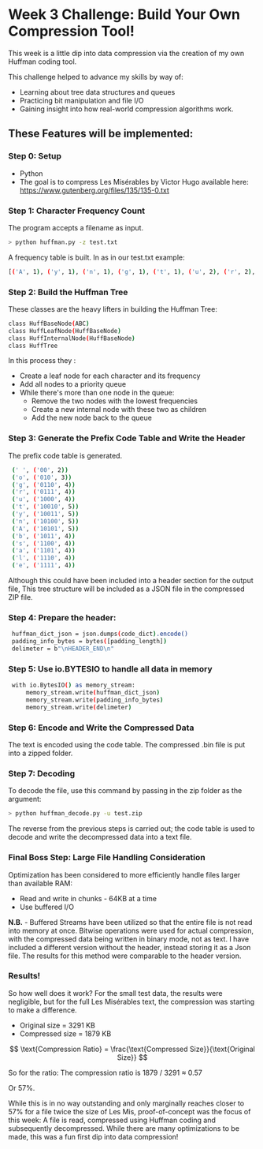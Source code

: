 

# Week 3 Challenge: Build Your Own Compression Tool!

This week is a little dip into data compression via the creation of my own Huffman coding tool. 

This challenge helped to advance my skills by way of:
- Learning about tree data structures and queues
- Practicing bit manipulation and file I/O
- Gaining insight into how real-world compression algorithms work.


## These Features will be implemented:

### Step 0: Setup 
 - Python
 - The goal is to compress Les Misérables by Victor Hugo available here: https://www.gutenberg.org/files/135/135-0.txt 


### Step 1: Character Frequency Count
The program accepts a filename as input.
   ```bash 
   > python huffman.py -z test.txt 
   ```

A frequency table is built. In as in our test.txt example:
   ```bash 
   [('A', 1), ('y', 1), ('n', 1), ('g', 1), ('t', 1), ('u', 2), ('r', 2), ('b', 2), ('a', 2), ('s', 2), ('l', 3), ('o', 3), ('e', 3), (' ', 6)]
   ```

### Step 2: Build the Huffman Tree
These classes are the heavy lifters in building the Huffman Tree:
   ```bash 
   class HuffBaseNode(ABC)
   class HuffLeafNode(HuffBaseNode)
   class HuffInternalNode(HuffBaseNode)
   class HuffTree
   ```
In this process they :
- Create a leaf node for each character and its frequency
- Add all nodes to a priority queue
- While there's more than one node in the queue:
  - Remove the two nodes with the lowest frequencies
  - Create a new internal node with these two as children
  - Add the new node back to the queue

### Step 3: Generate the Prefix Code Table and Write the Header
The prefix code table is generated.
   ```bash 
    (' ', ('00', 2))
    ('o', ('010', 3))
    ('g', ('0110', 4))
    ('r', ('0111', 4))
    ('u', ('1000', 4))
    ('t', ('10010', 5))
    ('y', ('10011', 5))
    ('n', ('10100', 5))
    ('A', ('10101', 5))
    ('b', ('1011', 4))
    ('s', ('1100', 4))
    ('a', ('1101', 4))
    ('l', ('1110', 4))
    ('e', ('1111', 4))
   ```
Although this could have been included into  a header section for the output file, This tree structure will be included as a JSON file in the compressed ZIP file.

### Step 4: Prepare the header:
   ```bash 
    huffman_dict_json = json.dumps(code_dict).encode()
    padding_info_bytes = bytes([padding_length])
    delimeter = b"\nHEADER_END\n"
   ```

### Step 5: Use io.BYTESIO to handle all data in memory 
   ```bash 
    with io.BytesIO() as memory_stream:
        memory_stream.write(huffman_dict_json)
        memory_stream.write(padding_info_bytes)
        memory_stream.write(delimeter)
   ```

### Step 6: Encode and Write the Compressed Data

The text is encoded using the code table. The compressed .bin file is put into a zipped folder. 

### Step 7: Decoding

To decode the file, use this command by passing in the zip folder as the argument:

   ```bash 
   > python huffman_decode.py -u test.zip 
   ```

The reverse from the previous steps is carried out; the code table is used to decode and write the decompressed data into a text file.


### Final Boss Step: Large File Handling Consideration
Optimization has been considered to more efficiently handle files larger than available RAM:
- Read and write in chunks - 64KB at a time
- Use buffered I/O

**N.B.** - Buffered Streams have been utilized so that the entire file is not read into memory at once. Bitwise operations were used for actual compression, with the compressed data being written in binary mode, not as text. I have included a different version without the header, instead storing it as a Json file. The results for this method were comparable to the header version.


### Results!

So how well does it work? For the small test data, the results were negligible, but for the full Les Misérables text, the compression was starting to make a difference.
- Original size = 3291 KB
- Compressed size = 1879 KB

$$ 
\text{Compression Ratio} = \frac{\text{Compressed Size}}{\text{Original Size}} 
$$  

So for the ratio:
The compression ratio is 1879 / 3291 ≈ 0.57 

Or 57%. 

While this is in no way outstanding and only marginally reaches closer to 57% for a file twice the size of Les Mis, proof-of-concept was the focus of this week: A file is read, compressed using Huffman coding and subsequently decompressed. While there are many optimizations to be made, this was a fun first dip into data compression!


